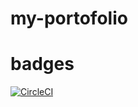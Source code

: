 # my-portofolio
# badges
[![CircleCI](https://dl.circleci.com/status-badge/img/gh/NaomeJoyeuse/my-portofolio/tree/main.svg?style=svg)](https://dl.circleci.com/status-badge/redirect/gh/NaomeJoyeuse/my-portofolio/tree/main)
